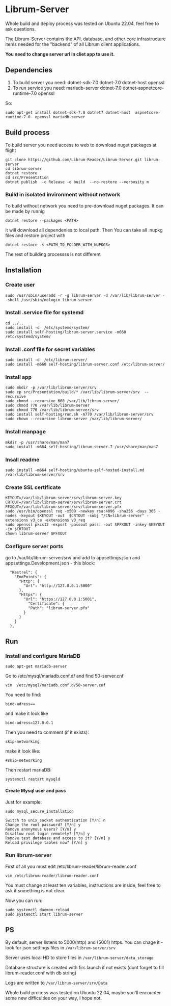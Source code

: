 # Librum-Server
Whole build and deploy process was tested on  Ubuntu 22.04, feel free to ask questions.

The Librum-Server contains the API, database, and other core infrastructure items needed for the "backend" of all Librum client applications.


**You need to change server url in cliet app to use it.**

## Dependencies

1. To build server you need: dotnet-sdk-7.0 dotnet-7.0  dotnet-host openssl 
2. To run service you need: mariadb-server dotnet-7.0 dotnet-aspnetcore-runtime-7.0 openssl

So:  

```
sudo apt-get install dotnet-sdk-7.0 dotnet7 dotnet-host  aspnetcore-runtime-7.0  openssl mariadb-server

```

## Build process

To build server you need access to web to download nuget packages at flight  

```
git clone https://github.com/Librum-Reader/Librum-Server.git librum-server 
cd librum-server
dotnet restore
cd src/Presentation
dotnet publish  -c Release -o build  --no-restore --verbosity m

```


### Build in isolated invironment without network  
To build without network you need to pre-download nuget packages. It can be made by runnig 

```dotnet restore --packages <PATH>```  

it will download all dependenies to local path. Then You can take all .nupkg files and restore project with  

```dotnet restore -s <PATH_TO_FOLDER_WITH_NUPKGS>```  

The rest of building processss is not different

## Installation
### Create user

```
sudo /usr/sbin/useradd -r -g librum-server -d /var/lib/librum-server --shell /usr/sbin/nologin librum-server 
```

### Install .service file for systemd  

```
cd ../..
sudo install -d  /etc/systemd/system/
sudo install self-hosting/librum-server.service -m660  /etc/systemd/system/
```

### Install .conf file for secret variables

```
sudo install -d  /etc/librum-server/
sudo install -m660 self-hosting/librum-server.conf /etc/librum-server/
```

### Install app  

```
sudo mkdir -p /var/lib/librum-server/srv
sudo cp src/Presentation/build/* /var/lib/librum-server/srv  --recursive
sudo chmod --recursive 660 /var/lib/librum-server/
sudo chmod 770 /var/lib/librum-server
sudo chmod 770 /var/lib/librum-server/srv
sudo install self-hosting/run.sh -m770 /var/lib/librum-server/srv
sudo chown --recursive librum-server /var/lib/librum-server/
```
### Install manpage  

```
mkdir -p /usr/share/man/man7  
sudo install -m664 self-hosting/librum-server.7 /usr/share/man/man7
```

### Insall readme

```
sudo install -m664 self-hosting/ubuntu-self-hosted-install.md /var/lib/librum-server/srv
```

### Create SSL certificate  

```
KEYOUT=/var/lib/librum-server/srv/librum-server.key
CRTOUT=/var/lib/librum-server/srv/librum-server.crt
PFXOUT=/var/lib/librum-server/srv/librum-server.pfx
sudo /usr/bin/openssl req -x509 -newkey rsa:4096 -sha256 -days 365 -nodes -keyout $KEYOUT -out  $CRTOUT -subj "/CN=librum-server" -extensions v3_ca -extensions v3_req 
sudo openssl pkcs12 -export -passout pass: -out $PFXOUT -inkey $KEYOUT -in $CRTOUT
chown librum-server $PFXOUT 
```
### Configure server ports  

go to /var/lib/librum-server/srv/ and add to appsettings.json and appsettings.Development.json - this block:

```
  "Kestrel": {
    "EndPoints": {
      "Http": {
        "Url": "http://127.0.0.1:5000"
      },
      "Https": {
        "Url": "https://127.0.0.1:5001",
		  "Certificate": {
          "Path": "librum-server.pfx"
        }
      }
    }
  },
```




## Run

### Install and configure MariaDB

```
sudo apt-get mariadb-server
```

Go to   /etc/mysql/mariadb.conf.d/  and find 50-server.cnf 

```
vim  /etc/mysql/mariadb.conf.d/50-server.cnf
```

You need to find:  

``` bind-adress== ```  

and make it look like  

```bind-adress=127.0.0.1```

Then you need to comment (if it exists):  

```skip-networking```  

make it look like:  

```#skip-networking```  

Then restart mariaDB:  

```
systemctl restart mysqld
```

#### Create Mysql user and pass
Just for example:  

```
sudo mysql_secure_installation

Switch to unix_socket authentication [Y/n] n
Change the root password? [Y/n] y
Remove anonymous users? [Y/n] y
Disallow root login remotely? [Y/n] y
Remove test database and access to it? [Y/n] y
Reload privilege tables now? [Y/n] y
```

### Run librum-server
First of all you must edit /etc/librum-reader/librum-reader.conf

```
vim /etc/librum-reader/librum-reader.conf
```
You must change at least ten variables, instructions are inside, feel free to ask if something is not clear.

Now you can run:

```
sudo systemctl daemon-reload
sudo systemctl start librum-server
```

## PS
By default, server listens to 5000(http) and (5001) https. You can chage it - look for json settings files in ```/var/librum-server/srv```  

Server uses local HD to store files in ```/var/librum-server/data_storage```  

Database structure is created with firs launch if not exists (dont forget to fill librum-reader.conf with db string)  

Logs are written to ```/var/librum-server/srv/Data```  




Whole build process was tested on Ubuntu 22.04, maybe you'll encounter some new difficulties on your way, I hope not.

